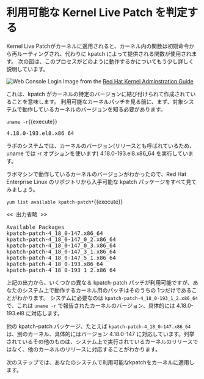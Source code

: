 # 利用可能な Kernel Live Patch を判定する

Kernel Live Patchがカーネルに適用されると、カーネル内の関数は初期命令から再ルーティングされ、代わりに kpatch によって提供される関数が使用されます。 次の図は、このプロセスがどのように動作するかについてもう少し詳しく説明しています。

![Web Console Login](/rhel-labs/scenarios/kpatch-apply/assets/rhel_kpatch_overview.png)
Image from the [Red Hat Kernel Adminstration Guide](https://access.redhat.com/documentation/en-us/red_hat_enterprise_linux/7/html/kernel_administration_guide/applying_patches_with_kernel_live_patching)


これは、kpatch がカーネルの特定のバージョンに結び付けられて作成されていることを意味します。 利用可能なカーネルパッチを見る前に、まず、対象システムで動作しているカーネルのバージョンを知る必要があります。

`uname -r`{{execute}}

<pre class=file>
4.18.0-193.el8.x86_64
</pre>

ラボのシステムでは、カーネルのバージョン(リリースとも呼ばれているため、uname では -r オプションを使います) 4.18.0-193.el8.x86_64 を実行しています。

ラボマシンで動作しているカーネルのバージョンがわかったので、Red Hat Enterprise Linux のリポジトリから入手可能な kpatch パッケージをすべて見てみましょう。

`yum list available kpatch-patch*`{{execute}}

<pre class='file'>
<< 出力省略 >>

Available Packages
kpatch-patch-4_18_0-147.x86_64                                     1-4.el8                                   rhel-8-for-x86_64-baseos-rpms
kpatch-patch-4_18_0-147_0_2.x86_64                                 0-0.el8_1                                 rhel-8-for-x86_64-baseos-rpms
kpatch-patch-4_18_0-147_0_3.x86_64                                 0-0.el8_1                                 rhel-8-for-x86_64-baseos-rpms
kpatch-patch-4_18_0-147_3_1.x86_64                                 0-0.el8_1                                 rhel-8-for-x86_64-baseos-rpms
kpatch-patch-4_18_0-147_5_1.x86_64                                 0-0.el8_1                                 rhel-8-for-x86_64-baseos-rpms
kpatch-patch-4_18_0-193.x86_64                                     1-2.el8                                   rhel-8-for-x86_64-baseos-rpms
kpatch-patch-4_18_0-193_1_2.x86_64                                 0-0.el8_2                                 rhel-8-for-x86_64-baseos-rpms
</pre>


上記の出力から、いくつかの異なる kpatch-patch パッチが利用可能ですが、あなたのシステム上で動作するカーネル用のパッチはそのうちの 1つだけであることがわかります。 システムに必要なのは `kpatch-patch-4_18_0-193_1_2.x86_64` で、これは `uname -r` で報告されたカーネルのバージョン、具体的には 4.18.0-193.el8 に対応します。

他の kpatch-patch パッケージ、たとえば `kpatch-patch-4_18_0-147.x86_64` は、別のカーネル、具体的にはバージョン 4.18.0-147 に対応しています。列挙されているその他のものは、システム上で実行されているカーネルのリリースではなく、他のカーネルのリリースに対応することがわかります。

次のステップでは、あなたのシステムで利用可能なkpatchをカーネルに適用します。

